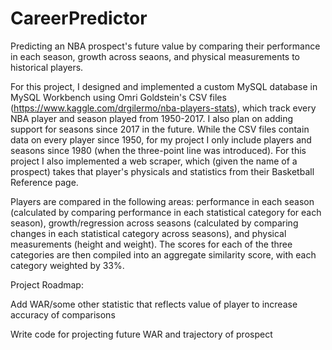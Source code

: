 # CareerPredictor
Predicting an NBA prospect's future value by comparing their performance in each season, growth across seaons, and physical measurements to historical players.

For this project, I designed and implemented a custom MySQL database in MySQL Workbench using Omri Goldstein's CSV files (https://www.kaggle.com/drgilermo/nba-players-stats), which track every NBA player and season played from 1950-2017. I also plan on adding support for seasons since 2017 in the future. While the CSV files contain data on every player since 1950, for my project I only include players and seasons since 1980 (when the three-point line was introduced). For this project I also implemented a web scraper, which (given the name of a prospect) takes that player's physicals and statistics from their Basketball Reference page.

Players are compared in the following areas: performance in each season (calculated by comparing performance in each statistical category for each season), growth/regression across seasons (calculated by comparing changes in each statistical category across seasons), and physical measurements (height and weight). The scores for each of the three categories are then compiled into an aggregate similarity score, with each category weighted by 33%.

Project Roadmap:

Add WAR/some other statistic that reflects value of player to increase accuracy of comparisons

Write code for projecting future WAR and trajectory of prospect

